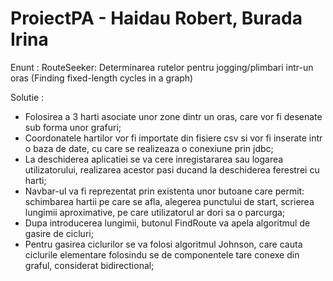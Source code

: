 # ProiectPA - Haidau Robert, Burada Irina

Enunt : RouteSeeker: Determinarea rutelor pentru jogging/plimbari intr-un oras (Finding fixed-length cycles in a graph)

Solutie :
- Folosirea a 3 harti asociate unor zone dintr un oras, care vor fi desenate sub forma unor grafuri;
- Coordonatele hartilor vor fi importate din fisiere csv si vor fi inserate intr o baza de date, cu care se realizeaza o conexiune prin jdbc;
- La deschiderea aplicatiei se va cere inregistararea sau logarea utilizatorului, realizarea acestor pasi ducand la deschiderea ferestrei cu harti;
- Navbar-ul va fi reprezentat prin existenta unor butoane care permit: schimbarea hartii pe care se afla, alegerea punctului de start, scrierea lungimii aproximative, pe care utilizatorul ar dori sa o parcurga;
- Dupa introducerea lungimii, butonul FindRoute va apela algoritmul de gasire de cicluri;
- Pentru gasirea ciclurilor se va folosi algoritmul Johnson, care cauta ciclurile elementare folosindu se de componentele tare conexe din graful, considerat bidirectional;
